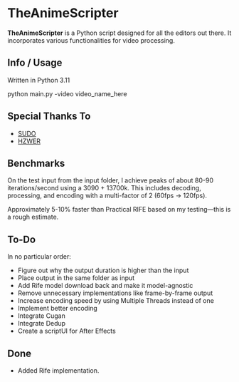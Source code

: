 # TheAnimeScripter

**TheAnimeScripter** is a Python script designed for all the editors out there. It incorporates various functionalities for video processing.

## Info / Usage

Written in Python 3.11

python main.py -video video_name_here

## Special Thanks To

- [SUDO](https://github.com/styler00dollar/VSGAN-tensorrt-docker)
- [HZWER](https://github.com/hzwer/Practical-RIFE)

## Benchmarks

On the test input from the input folder, I achieve peaks of about 80-90 iterations/second using a 3090 + 13700k. This includes decoding, processing, and encoding with a multi-factor of 2 (60fps -> 120fps).

Approximately 5-10% faster than Practical RIFE based on my testing—this is a rough estimate.

## To-Do

In no particular order:

- Figure out why the output duration is higher than the input
- Place output in the same folder as input
- Add Rife model download back and make it model-agnostic
- Remove unnecessary implementations like frame-by-frame output
- Increase encoding speed by using Multiple Threads instead of one
- Implement better encoding
- Integrate Cugan
- Integrate Dedup
- Create a scriptUI for After Effects

## Done

- Added Rife implementation.
